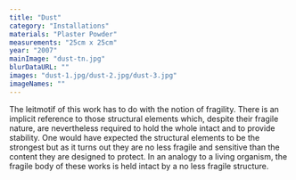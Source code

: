 ```yaml
---
title: "Dust"
category: "Installations"
materials: "Plaster Powder"
measurements: "25cm x 25cm"
year: "2007"
mainImage: "dust-tn.jpg"
blurDataURL: ""
images: "dust-1.jpg/dust-2.jpg/dust-3.jpg"
imageNames: ""
---
```


The leitmotif of this work has to do with the notion of fragility. There is an implicit reference to those structural elements which, despite their fragile nature, are nevertheless required to hold the whole intact and to provide stability. One would have expected the structural elements to be the strongest but as it turns out they are no less fragile and sensitive than the content they are designed to protect. In an analogy to a living organism, the fragile body of these works is held intact by a no less fragile structure.
